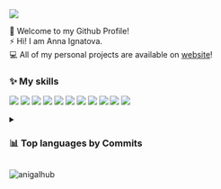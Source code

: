 
<div align="left">
 <img src="https://readme-typing-svg.herokuapp.com/?lines=Frontend+Developer&size=38&pause=1000&color=teal&center=true" />
</div>

 👋 Welcome to my Github Profile! <br>
 ⚡ Hi! I am Anna Ignatova. <br>
 💻 All of my personal projects are available on [website](https://anigalhub.github.io)!

### :sparkles: My skills

[![](https://skillicons.dev/icons?i=js)](https://developer.mozilla.org/en-US/docs/Web/JavaScript)
[![](https://skillicons.dev/icons?i=typescript)](https://www.typescriptlang.org/)
[![](https://skillicons.dev/icons?i=html)](https://www.w3.org/html/)
[![](https://skillicons.dev/icons?i=css)](https://www.w3schools.com/css/)
[![](https://skillicons.dev/icons?i=bootstrap)](https://getbootstrap.com/)
[![](https://skillicons.dev/icons?i=sass)](https://sass-lang.com/)
[![](https://skillicons.dev/icons?i=postgresql)](https://www.postgresql.org/)
[![](https://skillicons.dev/icons?i=nodejs)](https://nodejs.org/en/)
[![](https://skillicons.dev/icons?i=expressjs)](https://expressjs.com/)
[![](https://skillicons.dev/icons?i=vuejs)](https://vuejs.org/)
[![](https://skillicons.dev/icons?i=nuxtjs)](https://nuxtjs.org/)

<details>
  <summary>
    
###  📊 Top languages by Commits 
  </summary>
 <p> <img src='http://github-profile-summary-cards.vercel.app/api/cards/most-commit-language?username=anigalhub&theme=github_dark'> </p>
  </details>
<p align="left"> <img src="https://komarev.com/ghpvc/?username=anigalhub&label=Profile%20views&color=0e75b6&style=flat" alt="anigalhub" /> </p>

